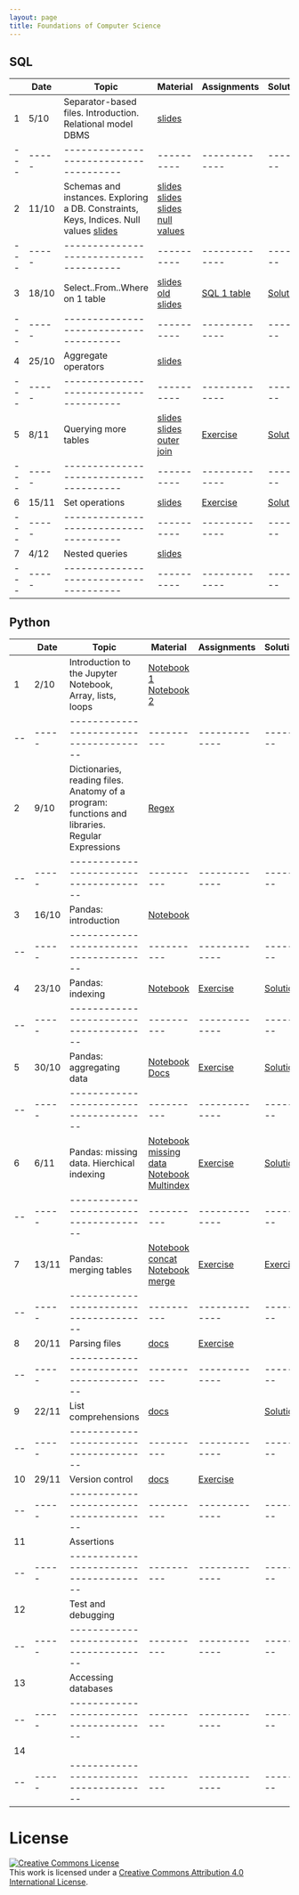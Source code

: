 ```yaml
---
layout: page
title: Foundations of Computer Science
---
```


## SQL


|     |  Date | Topic                                  | Material   |  Assignments  | Solutions |
| --- | ----- | -------------------------------------- | ---------- | ------------- | --------- |
| 1   | 5/10  |Separator-based files. Introduction. Relational model DBMS     |[slides](http://elearning.unimib.it/mod/url/view.php?id=187158) | | |
| --- | ----- | -------------------------------------- | ---------- | ------------- | --------- |
| 2   | 11/10 |Schemas and instances. Exploring a DB. Constraints, Keys, Indices. Null values [slides](https://drive.google.com/file/d/1aei9sQry7p9UAoxP1TY9xPkkwocPbvqP/view?usp=sharing) |[slides](http://elearning.unimib.it/mod/resource/view.php?id=187159) [slides](http://elearning.unimib.it/mod/resource/view.php?id=187161) [slides null values](https://drive.google.com/file/d/1oPar1TsmqYps8V5nPZSMo0mca6mt5Dur/view?usp=sharing) |  |     |
| --- | ----- | -------------------------------------- | ---------- | ------------- | --------- |
| 3   | 18/10  |Select..From..Where on 1 table          |[slides](https://drive.google.com/file/d/13pfyI0h9huoDYHIfBXYjoZje5w2XTNbK/view?usp=sharing) [old slides](http://elearning.unimib.it/mod/resource/view.php?id=187162)            |[SQL 1 table](sql-01-sfw) |[Solution](https://github.com/gdv/foundationsCS/blob/master/sql-01-sfw.sql) |
| --- | ----- | -------------------------------------- | ---------- | ------------- | --------- |
| 4   | 25/10 |Aggregate operators                     |[slides](https://drive.google.com/file/d/1d8KW_tkV93m5oTlqt6lyXQkEC8ecdhnr/view?usp=sharing) | | |
| --- | ----- | -------------------------------------- | ---------- | ------------- | --------- |
| 5   | 8/11  |Querying more tables                    |[slides](https://drive.google.com/file/d/11F2wuvoRwWnhfG__c3JNT58Snb4h8yb5/view?usp=sharing)         [slides outer join](https://drive.google.com/file/d/1Bl30IdK3i_lKm53bQeM-sha1sjTqK3cg/view?usp=sharing)  | [Exercise](sql-03-join-1)  | [Solution](https://github.com/gdv/foundationsCS/blob/master/sql-03-join-1.sql)          |
| --- | ----- | -------------------------------------- | ---------- | ------------- | --------- |
| 6   | 15/11 |Set operations                          |[slides](https://drive.google.com/file/d/1dsyUzA722h-dunnQgmyFA98lQp3gRa3V/view?usp=sharing)  | [Exercise](sql-04-join-2)  | [Solution](https://github.com/gdv/foundationsCS/blob/master/sql-04-join-2.sql)          |
| --- | ----- | -------------------------------------- | ---------- | ------------- | --------- |
| 7   | 4/12  |Nested queries                          |[slides](https://drive.google.com/open?id=1lCArdEEEa6_erOWoR3B0I-Nsyu8Ey0fY/view?usp=sharing) | | |
| --- | ----- | -------------------------------------- | ---------- | ------------- | --------- |

## Python


|    |  Date | Topic                                  | Material   |  Assignments  | Solutions |
| -- | ----- | -------------------------------------- | ---------- | ------------- | --------- |
| 1  | 2/10  |Introduction to the Jupyter Notebook, Array, lists, loops    | [Notebook 1](https://jakevdp.github.io/PythonDataScienceHandbook/01.00-ipython-beyond-normal-python.html) [Notebook 2](https://github.com/gdv/EngComp/blob/master/modules/1_offtheground/1_Interacting_with_Python.ipynb)           |               |           |
| -- | ----- | -------------------------------------- | ---------- | ------------- | --------- |
| 2  | 9/10  |Dictionaries, reading files. Anatomy of a program: functions and libraries. Regular Expressions  | [Regex](https://docs.python.org/3/howto/regex.html)       |               |           |
| -- | ----- | -------------------------------------- | ---------- | ------------- | --------- |
| 3  | 16/10 |Pandas: introduction                    | [Notebook](https://jakevdp.github.io/PythonDataScienceHandbook/03.01-introducing-pandas-objects.html)   |               |           |
| -- | ----- | -------------------------------------- | ---------- | ------------- | --------- |
| 4  | 23/10 |Pandas: indexing                        | [Notebook](https://github.com/jakevdp/PythonDataScienceHandbook/blob/master/notebooks/03.02-Data-Indexing-and-Selection.ipynb)   |[Exercise](http://elearning.unimib.it/mod/page/view.php?id=186786)  |[Solution](http://elearning.unimib.it/mod/resource/view.php?id=188299)|
| -- | ----- | -------------------------------------- | ---------- | ------------- | --------- |
| 5  | 30/10 |Pandas: aggregating data                | [Notebook](https://github.com/jakevdp/PythonDataScienceHandbook/blob/f2c4a8af3f6e7e5f455469839e31b09ab6c22868/notebooks/02.04-Computation-on-arrays-aggregates.ipynb) [Docs](http://pandas.pydata.org/pandas-docs/stable/groupby.html)| [Exercise](py-05-groupby)| [Solution](https://github.com/gdv/foundationsCS/blob/master/py-05-groupby.ipynb)|
| -- | ----- | -------------------------------------- | ---------- | ------------- | --------- |
| 6  | 6/11  |Pandas: missing data. Hierchical indexing        | [Notebook missing data](https://jakevdp.github.io/PythonDataScienceHandbook/03.04-missing-values.html) [Notebook Multindex](https://jakevdp.github.io/PythonDataScienceHandbook/03.05-hierarchical-indexing.html)| [Exercise](py-07-multindex)| [Solution](https://github.com/gdv/foundationsCS/blob/master/py-07-multindex.ipynb)          |
| -- | ----- | -------------------------------------- | ---------- | ------------- | --------- |
| 7  | 13/11 |Pandas: merging tables                  | [Notebook concat](https://jakevdp.github.io/PythonDataScienceHandbook/03.06-concat-and-append.html) [Notebook merge](https://jakevdp.github.io/PythonDataScienceHandbook/03.07-merge-and-join.html)  | [Exercise](py-08-merging)  | [Exercise](py-08-merging.ipynb)          |
| -- | ----- | -------------------------------------- | ---------- | ------------- | --------- |
| 8  | 20/11 |Parsing files                           | [docs](http://pandas.pydata.org/pandas-docs/stable/generated/pandas.read_csv.html)|[Exercise](py-09-Apache) | |
| -- | ----- | -------------------------------------- | ---------- | ------------- | --------- |
| 9  | 22/11 |List comprehensions                     | [docs](https://docs.python.org/3/tutorial/datastructures.html) | |[Solution](https://github.com/gdv/foundationsCS/blob/master/py-09-Apache.ipynb) |
| -- | ----- | -------------------------------------- | ---------- | ------------- | --------- |
| 10 | 29/11 |Version control                         | [docs](http://swcarpentry.github.io/git-novice/)|[Exercise](py-10-happiness) | |
| -- | ----- | -------------------------------------- | ---------- | ------------- | --------- |
| 11 |       |Assertions                              | | | |
| -- | ----- | -------------------------------------- | ---------- | ------------- | --------- |
| 12 |       |Test and debugging                      | | | |
| -- | ----- | -------------------------------------- | ---------- | ------------- | --------- |
| 13 |       |Accessing databases                     | | | |
| -- | ----- | -------------------------------------- | ---------- | ------------- | --------- |
| 14 |       |                                        | | | |
| -- | ----- | -------------------------------------- | ---------- | ------------- | --------- |


# License

<a rel="license" href="http://creativecommons.org/licenses/by/4.0/"><img alt="Creative Commons License" style="border-width:0" src="https://i.creativecommons.org/l/by/4.0/88x31.png" /></a><br />This work is licensed under a <a rel="license" href="http://creativecommons.org/licenses/by/4.0/">Creative Commons Attribution 4.0 International License</a>.
